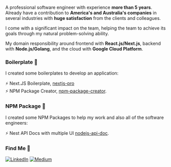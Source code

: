 A professional software engineer with experience <b>more than 5 years</b>.  Already have a contribution to <b>America's and Australia's companies</b> in several industries with <b>huge satisfaction</b> from the clients and colleagues. 

I come with a significant impact on the team, helping the team to achieve its goals through my natural problem-solving ability.

My domain responsibility around frontend with <b>React.js/Next.js</b>, backend with <b>Node.js/Golang</b>, and the cloud with <b>Google Cloud Platform</b>.

### Boilerplate 🚀
I created some boilerplates to develop an application: <br />

⚡️ Next.JS Boilerplate, [nextjs-pro](https://github.com/didikmulyadi/nextjs-pro) <br />
⚡️ NPM Package Creator, [npm-package-creator](https://github.com/didikmulyadi/npm-package-creator).

### NPM Package 🚀 
I created some NPM Packages to help my work and also all of the software engineers: <br />

⚡️ Nest API Docs with multiple UI [nodejs-api-doc](https://github.com/didikmulyadi/nodejs-api-docs).


### Find Me 📖

[![LinkedIn](https://img.shields.io/badge/LinkedIn-%230077B5.svg?logo=linkedin&logoColor=white)](https://linkedin.com/in/https://www.linkedin.com/in/didikmulyadi/) [![Medium](https://img.shields.io/badge/Medium-12100E?logo=medium&logoColor=white)](https://medium.com/@https://didikmulyadi.medium.com/)

